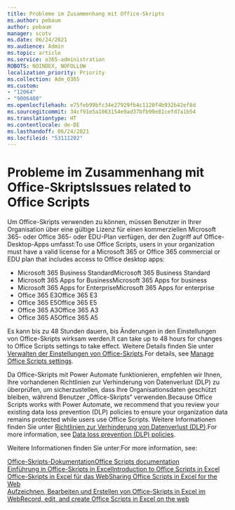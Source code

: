 ```yaml
---
title: Probleme im Zusammenhang mit Office-Skripts
ms.author: pebaum
author: pebaum
manager: scotv
ms.date: 06/24/2021
ms.audience: Admin
ms.topic: article
ms.service: o365-administration
ROBOTS: NOINDEX, NOFOLLOW
localization_priority: Priority
ms.collection: Adm_O365
ms.custom:
- "12064"
- "9006408"
ms.openlocfilehash: e75feb99bfc34e27929fb4c1120f4b932b42ef8d
ms.sourcegitcommit: 34cf91e5a1063154e9ad37bfb99e81cefd7a1b54
ms.translationtype: HT
ms.contentlocale: de-DE
ms.lasthandoff: 06/24/2021
ms.locfileid: "53111202"
---
```

# <a name="issues-related-to-office-scripts"></a><span data-ttu-id="4511d-102">Probleme im Zusammenhang mit Office-Skripts</span><span class="sxs-lookup"><span data-stu-id="4511d-102">Issues related to Office Scripts</span></span>

<span data-ttu-id="4511d-103">Um Office-Skripts verwenden zu können, müssen Benutzer in Ihrer Organisation über eine gültige Lizenz für einen kommerziellen Microsoft 365- oder Office 365- oder EDU-Plan verfügen, der den Zugriff auf Office-Desktop-Apps umfasst:</span><span class="sxs-lookup"><span data-stu-id="4511d-103">To use Office Scripts, users in your organization must have a valid license for a Microsoft 365 or Office 365 commercial or EDU plan that includes access to Office desktop apps:</span></span>

- <span data-ttu-id="4511d-104">Microsoft 365 Business Standard</span><span class="sxs-lookup"><span data-stu-id="4511d-104">Microsoft 365 Business Standard</span></span>
- <span data-ttu-id="4511d-105">Microsoft 365 Apps for Business</span><span class="sxs-lookup"><span data-stu-id="4511d-105">Microsoft 365 Apps for business</span></span>
- <span data-ttu-id="4511d-106">Microsoft 365 Apps for Enterprise</span><span class="sxs-lookup"><span data-stu-id="4511d-106">Microsoft 365 Apps for enterprise</span></span>
- <span data-ttu-id="4511d-107">Office 365 E3</span><span class="sxs-lookup"><span data-stu-id="4511d-107">Office 365 E3</span></span>
- <span data-ttu-id="4511d-108">Office 365 E5</span><span class="sxs-lookup"><span data-stu-id="4511d-108">Office 365 E5</span></span>
- <span data-ttu-id="4511d-109">Office 365 A3</span><span class="sxs-lookup"><span data-stu-id="4511d-109">Office 365 A3</span></span>
- <span data-ttu-id="4511d-110">Office 365 A5</span><span class="sxs-lookup"><span data-stu-id="4511d-110">Office 365 A5</span></span>

<span data-ttu-id="4511d-111">Es kann bis zu 48 Stunden dauern, bis Änderungen in den Einstellungen von Office-Skripts wirksam werden.</span><span class="sxs-lookup"><span data-stu-id="4511d-111">It can take up to 48 hours for changes to Office Scripts settings to take effect.</span></span> <span data-ttu-id="4511d-112">Weitere Details finden Sie unter [Verwalten der Einstellungen von Office-Skripts](/microsoft-365/admin/manage/manage-office-scripts-settings).</span><span class="sxs-lookup"><span data-stu-id="4511d-112">For details, see [Manage Office Scripts settings](/microsoft-365/admin/manage/manage-office-scripts-settings).</span></span>

<span data-ttu-id="4511d-113">Da Office-Skripts mit Power Automate funktionieren, empfehlen wir Ihnen, Ihre vorhandenen Richtlinien zur Verhinderung von Datenverlust (DLP) zu überprüfen, um sicherzustellen, dass Ihre Organisationsdaten geschützt bleiben, während Benutzer „Office-Skripts“ verwenden.</span><span class="sxs-lookup"><span data-stu-id="4511d-113">Because Office Scripts works with Power Automate, we recommend that you review your existing data loss prevention (DLP) policies to ensure your organization data remains protected while users use ‎Office Scripts‎.</span></span> <span data-ttu-id="4511d-114">Weitere Informationen finden Sie unter [Richtlinien zur Verhinderung von Datenverlust (DLP)](/power-automate/prevent-data-loss).</span><span class="sxs-lookup"><span data-stu-id="4511d-114">For more information, see [Data loss prevention (DLP) policies](/power-automate/prevent-data-loss).</span></span>

<span data-ttu-id="4511d-115">Weitere Informationen finden Sie unter:</span><span class="sxs-lookup"><span data-stu-id="4511d-115">For more information, see:</span></span>

[<span data-ttu-id="4511d-116">Office-Skripts-Dokumentation</span><span class="sxs-lookup"><span data-stu-id="4511d-116">Office Scripts documentation</span></span>](/office/dev/scripts/)<br/>
[<span data-ttu-id="4511d-117">Einführung in Office-Skripts in Excel</span><span class="sxs-lookup"><span data-stu-id="4511d-117">Introduction to Office Scripts in Excel</span></span>](https://support.microsoft.com/office/introduction-to-office-scripts-in-excel-9fbe283d-adb8-4f13-a75b-a81c6baf163a)<br/>
[<span data-ttu-id="4511d-118">Office-Skripts in Excel für das Web</span><span class="sxs-lookup"><span data-stu-id="4511d-118">Sharing Office Scripts in Excel for the Web</span></span>](https://support.microsoft.com/office/sharing-office-scripts-in-excel-for-the-web-226eddbc-3a44-4540-acfe-fccda3d1122b)<br/>
[<span data-ttu-id="4511d-119">Aufzeichnen, Bearbeiten und Erstellen von Office-Skripts in Excel im Web</span><span class="sxs-lookup"><span data-stu-id="4511d-119">Record, edit, and create Office Scripts in Excel on the web</span></span>](/office/dev/scripts/tutorials/excel-tutorial)